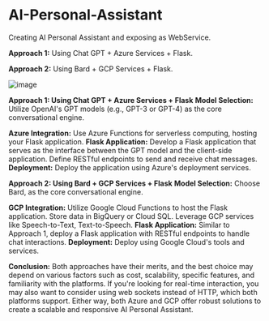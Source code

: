 # AI-Personal-Assistant
Creating AI Personal Assistant and exposing as WebService.

**Approach 1:** Using Chat GPT + Azure Services + Flask.

**Approach 2:** Using Bard + GCP Services + Flask.

![image](https://github.com/AvinashReddySankati/AI-Personal-Assistant/assets/40313560/2f51ccba-f43a-4289-8e43-b4c1770b3dbc)

**Approach 1: Using Chat GPT + Azure Services + Flask**
**Model Selection:** Utilize OpenAI's GPT models (e.g., GPT-3 or GPT-4) as the core conversational engine.

**Azure Integration:**
Use Azure Functions for serverless computing, hosting your Flask application.
**Flask Application:**
Develop a Flask application that serves as the interface between the GPT model and the client-side application.
Define RESTful endpoints to send and receive chat messages.
**Deployment:**
Deploy the application using Azure's deployment services.

**Approach 2: Using Bard + GCP Services + Flask**
**Model Selection:** Choose Bard, as the core conversational engine.

**GCP Integration:**
Utilize Google Cloud Functions to host the Flask application.
Store data in BigQuery or Cloud SQL.
Leverage GCP services like Speech-to-Text, Text-to-Speech.
**Flask Application:**
Similar to Approach 1, deploy a Flask application with RESTful endpoints to handle chat interactions.
**Deployment:**
Deploy using Google Cloud's tools and services.

**Conclusion:**
Both approaches have their merits, and the best choice may depend on various factors such as cost, scalability, specific features, and familiarity with the platforms. If you're looking for real-time interaction, you may also want to consider using web sockets instead of HTTP, which both platforms support. Either way, both Azure and GCP offer robust solutions to create a scalable and responsive AI Personal Assistant.
